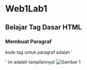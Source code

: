 # Web1Lab1
## Belajar Tag Dasar HTML

### Membuat Paragraf
kode tag untuk paragraf adalah '<p>'
ini adalah tampilannya!
![Gambar 1](screenshot/screenshot.png)